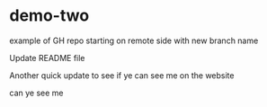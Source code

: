 # demo-two
example of GH repo starting on remote side with new branch name

Update README file

Another quick update to see if ye can see me on the website

can ye see me 
